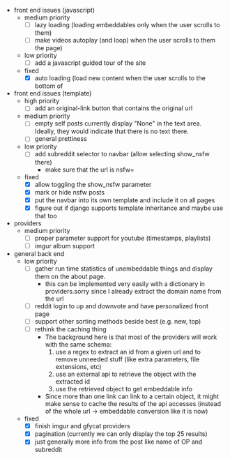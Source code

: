 - front end issues (javascript)
  - medium priority
    - [ ] lazy loading (loading embeddables only when the user scrolls to them)
    - [ ] make videos autoplay (and loop) when the user scrolls to them
      the page)
  - low priority
    - [ ] add a javascript guided tour of the site
  - fixed
    - [x] auto loading (load new content when the user scrolls to the bottom of
- front end issues (template)
  - high priority
    - [ ] add an original-link button that contains the original url
  - medium priority
    - [ ] empty self posts currently display "None" in the text area. Ideally, they
      would indicate that there is no text there.
    - [ ] general prettiness
  - low priority
    - [ ] add subreddit selector to navbar (allow selecting show\_nsfw there)
      - make sure that the url is nsfw=<eggplant emoji>
  - fixed
    - [x] allow toggling the show\_nsfw parameter
    - [x] mark or hide nsfw posts
    - [x] put the navbar into its own template and include it on all pages
    - [x] figure out if django supports template inheritance and maybe use that too
- providers
  - medium priority
    - [ ] proper parameter support for youtube (timestamps, playlists)
    - [ ] imgur album support
- general back end
  - low priority
    - [ ] gather run time statistics of unembeddable things and display them on
      the about page.
      - this can be implemented very easily with a dictionary in providers.sorry
        since I already extract the domain name from the url
    - [ ] reddit login to up and downvote and have personalized front page
    - [ ] support other sorting methods beside best (e.g. new, top)
    - [ ] rethink the caching thing
      - The background here is that most of the providers will work with the same
        schema:
        1. use a regex to extract an id from a given url and to remove unneeded
           stuff (like extra parameters, file extensions, etc)
        2. use an external api to retrieve the object with the extracted id
        3. use the retrieved object to get embeddable info
      - Since more than one link can link to a certain object, it might make sense
        to cache the results of the api accesses (instead of the whole url ->
        embeddable conversion like it is now)
  - fixed
    - [x] finish imgur and gfycat providers
    - [x] pagination (currently we can only display the top 25 results)
    - [x] just generally more info from the post like name of OP and subreddit

